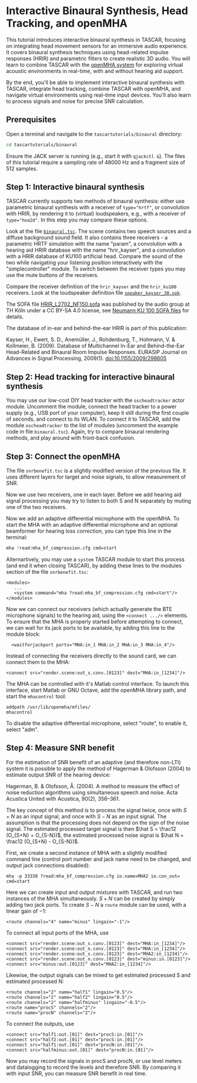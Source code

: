 # Interactive Binaural Synthesis, Head Tracking, and openMHA

This tutorial introduces interactive binaural synthesis in TASCAR, focusing on integrating head movement sensors for an immersive audio experience. It covers binaural synthesis techniques using head-related impulse responses (HRIR) and parametric filters to create realistic 3D audio. You will learn to combine TASCAR with the [openMHA system](https://www.openmha.org) for exploring virtual acoustic environments in real-time, with and without hearing aid support.

By the end, you'll be able to implement interactive binaural synthesis with TASCAR, integrate head tracking, combine TASCAR with openMHA, and navigate virtual environments using real-time input devices. You'll also learn to process signals and noise for precise SNR calculation.

## Prerequisites

Open a terminal and navigate to the `tascartutorials/binaural` directory:
```bash
cd tascartutorials/binaural
```

Ensure the JACK server is running (e.g., start it with `qjackctl &`). The files of this tutorial require a sampling rate of 48000 Hz and a fragment size of 512 samples.


## Step 1: Interactive binaural synthesis

TASCAR currently supports two methods of binaural synthesis: either use parametric binaural synthesis with a receiver of `type="hrtf"`, or convolution with HRIR, by rendering it to (virtual) loudspeakers, e.g., with a receiver of `type="hoa2d"`. In this step you may compare these options.

Look at the file [`binaural.tsc`](binaural.tsc). The scene contains two speech sources and a diffuse background sound field. It also contains three receivers - a parametric HRTF simulation with the name "param", a convolution with a hearing aid HRIR database with the name "hrir_kayser", and a convolution with a HRIR database of KU100 artificial head. Compare the sound of the two while navigating your listening position interactively with the "simplecontroller" module. To switch between the receiver types you may use the mute buttons of the receivers.

Compare the receiver definition of the `hrir_kayser` and the `hrir_ku100` receivers. Look at the loudspeaker definition file [`speaker_kayser_30.spk`](speaker_kayser_30.spk).

The SOFA file [HRIR_L2702_NF150.sofa](HRIR_L2702_NF150.sofa) was published by the audio group at TH Köln under a CC BY-SA 4.0 license, see [Neumann KU 100 SOFA files](http://audiogroup.web.th-koeln.de/ku100nfhrir.html) for details.

The database of in-ear and behind-the-ear HRIR is part of this publication:

Kayser, H., Ewert, S. D., Anemüller, J., Rohdenburg, T., Hohmann, V. & Kollmeier, B. (2009). Database of Multichannel In-Ear and Behind-the-Ear Head-Related and Binaural Room Impulse Responses. EURASIP Journal on Advances in Signal Processing, 2009(1). [doi:10.1155/2009/298605](https://doi.org/10.1155/2009/298605)

## Step 2: Head tracking for interactive binaural synthesis

You may use our low-cost DIY head tracker with the `oscheadtracker` actor module. Uncomment the module, connect the head tracker to a power supply (e.g., USB port of your computer), keep it still during the first couple of seconds, and connect to its WLAN. To connect it to TASCAR, add the module `oscheadtracker` to the list of modules (uncomment the example code in file `binaural.tsc`). Again, try to compare binaural rendering methods, and play around with front-back confusion.

## Step 3: Connect the openMHA

The file `snrbenefit.tsc` is a slightly modified version of the previous file. It uses different layers for target and noise signals, to allow measurement of SNR.

Now we use two receivers, one in each layer. Before we add hearing aid signal processing you may try to listen to both S and N separately by muting one of the two receivers.

Now we add an adaptive differential microphone with the openMHA. To start the MHA with an adaptive differential microphone and an optional beamformer for hearing loss correction, you can type this line in the terminal:
```bash
mha ?read:mha_bf_compression.cfg cmd=start
```
Alternartively, you may use a `system` TASCAR module to start this process (and end it when closing TASCAR), by adding these lines to the modules section of the file `snrbenefit.tsc`:
```
<modules>
   ...
   <system command="mha ?read:mha_bf_compression.cfg cmd=start"/>
</modules>
```

Now we can connect our receivers (which actually generate the BTE microphone signals) to the hearing aid, using the `<connect .../>` elements. To ensure that the MHA is properly started before attempting to connect, we can wait for its jack ports to be available, by adding this line to the module block:
```
  <waitforjackport ports="MHA:in_1 MHA:in_2 MHA:in_3 MHA:in_4"/>
```
Instead of connecting the receivers directly to the sound card, we can connect them to the MHA:
```
<connect src="render.scene:out_s.conv.[0123]" dest="MHA:in_[1234]"/>
```

The MHA can be controlled with it's Matlab control interface. To launch this interface, start Matlab or GNU Octave, add the openMHA library path, and start the `mhacontrol` tool:
```
addpath /usr/lib/openmha/mfiles/
mhacontrol
```

To disable the adaptive differential microphone, select "route", to enable it, select "adm".

## Step 4: Measure SNR benefit

For the estimation of SNR benefit of an adaptive (and therefore non-LTI) system it is possible to apply the method of Hagerman & Olofsson (2004) to estimate output SNR of the hearing device:

Hagerman, B. & Olofsson, Å. (2004). A method to measure the effect of noise reduction algorithms using simultaneous speech and noise. Acta Acustica United with Acustica, 90(2), 356–361.

The key concept of this method is to process the signal twice, once with $S+N$ as an input signal, and once with $S-N$ as an input signal. The assumption is that the processing does not depend on the sign of the noise signal. The estimated processed target signal is then $\hat S = \frac12 (O_{S+N} + O_{S-N})$, the estimated processed noise signal is $\hat N = \frac12 (O_{S+N} - O_{S-N})$.

First, we create a second instance of MHA with a slightly modified command line (control port number and jack name need to be changed, and output jack connections disabled):
```
mha -p 33338 ?read:mha_bf_compression.cfg io.name=MHA2 io.con_out= cmd=start
```

Here we can create input and output mixtures with TASCAR, and run two instances of the MHA simultaneously. $S+N$ can be created by simply adding two jack ports. To create $S-N$ a `route` module can be used, with a linear gain of $-1$:
```
<route channels="4" name="minus" lingain="-1"/>
```
To connect all input ports of the MHA, use
```
<connect src="render.scene:out_s.conv.[0123]" dest="MHA:in_[1234]"/>
<connect src="render.scene:out_n.conv.[0123]" dest="MHA:in_[1234]"/>
<connect src="render.scene:out_s.conv.[0123]" dest="MHA2:in_[1234]"/>
<connect src="render.scene:out_n.conv.[0123]" dest="minus:in.[0123]"/>
<connect src="minus:out.[0123]" dest="MHA2:in_[1234]"/>

```
Likewise, the output signals can be mixed to get estimated processed S and estimated processed N:
```
<route channels="2" name="half1" lingain="0.5"/>
<route channels="2" name="half2" lingain="0.5"/>
<route channels="2" name="halfminus" lingain="-0.5"/>
<route name="procS" channels="2"/>
<route name="procN" channels="2"/>
```
To connect the outputs, use
```
<connect src="half1:out.[01]" dest="procS:in.[01]"/>
<connect src="half2:out.[01]" dest="procS:in.[01]"/>
<connect src="half1:out.[01]" dest="procN:in.[01]"/>
<connect src="halfminus:out.[01]" dest="procN:in.[01]"/>
```
Now you may record the signals in procS and procN, or use level meters and datalogging to record the levels and therefore SNR. By comparing it with input SNR, you can measure SNR benefit in real time.